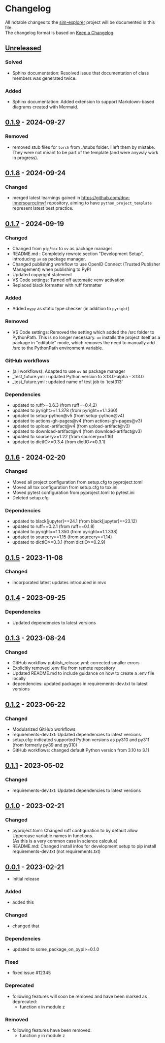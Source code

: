 # Changelog

All notable changes to the [sim-explorer] project will be documented in this file.<br>
The changelog format is based on [Keep a Changelog](https://keepachangelog.com/en/1.0.0/).

## [Unreleased]

### Solved
* Sphinx documentation: Resolved issue that documentation of class members was generated twice.

### Added
* Sphinx documentation: Added extension to support Markdown-based diagrams created with Mermaid.


## [0.1.9] - 2024-09-27

### Removed
* removed stub files for `torch` from ./stubs folder.  I left them by mistake. They were not meant to be part of the template (and were anyway work in progress).


## [0.1.8] - 2024-09-24

### Changed
* merged latest learnings gained in https://github.com/dnv-innersource/mvf repository, aiming to have `python_project_template` represent latest best practice.


## [0.1.7] - 2024-09-19

### Changed
* Changed from `pip`/`tox` to `uv` as package manager
* README.md : Completely rewrote section "Development Setup", introducing `uv` as package manager.
* Changed publishing workflow to use OpenID Connect (Trusted Publisher Management) when publishing to PyPI
* Updated copyright statement
* VS Code settings: Turned off automatic venv activation
* Replaced black formatter with ruff formatter

### Added
* Added `mypy` as static type checker (in addition to `pyright`)

### Removed
* VS Code settings: Removed the setting which added the /src folder to PythonPath. This is no longer necessary. `uv` installs the project itself as a package in "editable" mode, which removes the need to manually add /src to the PythonPath environment variable.

### GitHub workflows
* (all workflows): Adapted to use `uv` as package manager
* _test_future.yml : updated Python version to 3.13.0-alpha - 3.13.0
* _test_future.yml : updated name of test job to 'test313'

### Dependencies
* updated to ruff>=0.6.3  (from ruff==0.4.2)
* updated to pyright>=1.1.378  (from pyright==1.1.360)
* updated to setup-python@v5  (from setup-python@v4)
* updated to actions-gh-pages@v4  (from actions-gh-pages@v3)
* updated to upload-artifact@v4  (from upload-artifact@v3)
* updated to download-artifact@v4  (from download-artifact@v3)
* updated to sourcery>=1.22  (from sourcery==1.16)
* updated to dictIO>=0.3.4  (from dictIO>=0.3.1)


## [0.1.6] - 2024-02-20

### Changed
* Moved all project configuration from setup.cfg to pyproject.toml
* Moved all tox configuration from setup.cfg to tox.ini.
* Moved pytest configuration from pyproject.toml to pytest.ini
* Deleted setup.cfg

### Dependencies
* updated to black[jupyter]==24.1  (from black[jupyter]==23.12)
* updated to ruff==0.2.1  (from ruff==0.1.8)
* updated to pyright==1.1.350  (from pyright==1.1.338)
* updated to sourcery==1.15  (from sourcery==1.14)
* updated to dictIO>=0.3.1  (from dictIO>=0.2.9)


## [0.1.5] - 2023-11-08

### Changed

* incorporated latest updates introduced in mvx


## [0.1.4] - 2023-09-25

### Dependencies

* Updated dependencies to latest versions


## [0.1.3] - 2023-08-24

### Changed

* GitHub workflow publish_release.yml: corrected smaller errors
* Explicitly removed .env file from remote repository
* Updated README.md to include guidance on how to create a .env file locally
* dependencies: updated packages in requirements-dev.txt to latest versions


## [0.1.2] - 2023-06-22

### Changed

* Modularized GitHub workflows
* requirements-dev.txt: Updated dependencies to latest versions
* setup.cfg: indicated supported Python versions as py310 and py311 <br>
  (from formerly py39 and py310)
* GitHub workflows: changed default Python version from 3.10 to 3.11


## [0.1.1] - 2023-05-02

### Changed

* requirements-dev.txt: Updated dependencies to latest versions


## [0.1.0] - 2023-02-21

### Changed

* pyproject.toml: Changed ruff configuration to by default allow Uppercase variable names in functions. <br>
(As this is a very common case in science calculus)
* README.md: Changed install infos for development setup to pip install requirements-dev.txt (not requirements.txt)


## [0.0.1] - 2023-02-21

* Initial release

### Added

* added this

### Changed

* changed that

### Dependencies

* updated to some_package_on_pypi>=0.1.0

### Fixed

* fixed issue #12345

### Deprecated

* following features will soon be removed and have been marked as deprecated:
    * function x in module z

### Removed

* following features have been removed:
    * function y in module z


<!-- Markdown link & img dfn's -->
[unreleased]: https://github.com/dnv-innersource/sim-explorer/compare/v0.1.9...HEAD
[0.1.9]: https://github.com/dnv-innersource/sim-explorer/releases/tag/v0.1.8...v0.1.9
[0.1.8]: https://github.com/dnv-innersource/sim-explorer/releases/tag/v0.1.7...v0.1.8
[0.1.7]: https://github.com/dnv-innersource/sim-explorer/releases/tag/v0.1.6...v0.1.7
[0.1.6]: https://github.com/dnv-innersource/sim-explorer/releases/tag/v0.1.5...v0.1.6
[0.1.5]: https://github.com/dnv-innersource/sim-explorer/releases/tag/v0.1.4...v0.1.5
[0.1.4]: https://github.com/dnv-innersource/sim-explorer/releases/tag/v0.1.3...v0.1.4
[0.1.3]: https://github.com/dnv-innersource/sim-explorer/releases/tag/v0.1.2...v0.1.3
[0.1.2]: https://github.com/dnv-innersource/sim-explorer/releases/tag/v0.1.1...v0.1.2
[0.1.1]: https://github.com/dnv-innersource/sim-explorer/releases/tag/v0.1.0...v0.1.1
[0.1.0]: https://github.com/dnv-innersource/sim-explorer/releases/tag/v0.0.1...v0.1.0
[0.0.1]: https://github.com/dnv-innersource/sim-explorer/releases/tag/v0.0.1
[sim-explorer]: https://github.com/dnv-innersource/sim-explorer
